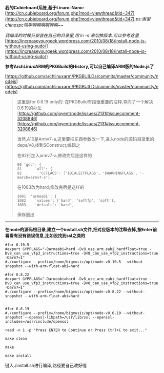 **我的Cubieboard系统,基于Linaro-Nano:**
[http://cn.cubieboard.org/forum.php?mod=viewthread&tid=347](http://cn.cubieboard.org/forum.php?mod=viewthread&tid=347)
*ps:谢谢chinaspc同学啊啊啊啊啊啊~~*

*我编译的时候只安装在自己的目录里,用'ln -s'来切换版本,可以参考这里*
[https://increaseyourgeek.wordpress.com/2010/08/18/install-node-js-without-using-sudo/](https://increaseyourgeek.wordpress.com/2010/08/18/install-node-js-without-using-sudo/)

**参考ArchLinuxARM的PKGBuild的History,可以自己编译ARM版的Node.js了**

[https://github.com/archlinuxarm/PKGBUILDs/commits/master/community/nodejs](https://github.com/archlinuxarm/PKGBUILDs/commits/master/community/nodejs)

>这里是for 0.6.19 only的:
>在PKGBuild有段很重要的注释,导向了一个解决0.6.19的办法
>[https://github.com/joyent/node/issues/2131#issuecomment-3208846](https://github.com/joyent/node/issues/2131#issuecomment-3208846)
>
>当然,A10是Armv7-a,这里要把东西参数改一下,进入node的源码目录里的deps/v8,找到SConstruct,编辑之
>
>在82行加入armv7-a,修改完后是这样的
><pre><code>80 'gcc': {
>81      'all': {
>82        'CCFLAGS': ['$DIALECTFLAGS', '$WARNINGFLAGS', '-march=armv7-a'],
></code></pre>
>在1083改为hard,修改完后是这样的
><pre><code>1081  'armeabi': {
>1082    'values': ['hard', 'softfp', 'soft'],
>1083    'default': 'hard',
></code></pre>
><p>保存退出</p>

--------------------------------------------------------------------------------------------------------------
**在node的源码根目录,建立一个install.sh文件,把对应版本的注释去掉,按Enter前看看有没有错误信息,比如没找到ssl之类的**


    #for 0.10.5
    #export GYPFLAGS="-Darmeabi=hard -Dv8_use_arm_eabi_hardfloat=true -Dv8_can_use_vfp3_instructions=true -Dv8_can_use_vfp2_instructions=true -Darm7=1"
    #./configure --prefix=/home/bigmusic/opt/node-v0.10.5 --without-snapshot --with-arm-float-abi=hard
    
    #for 0.8.22
    #export GYPFLAGS="-Darmeabi=hard -Dv8_use_arm_eabi_hardfloat=true -Dv8_can_use_vfp3_instructions=true -Dv8_can_use_vfp2_instructions=true -Darm7=1"
    #./configure --prefix=/home/bigmusic/opt/node-v0.8.22 --without-snapshot --with-arm-float-abi=hard
    
    
    #for 0.6.19
    #./configure --prefix=/home/bigmusic/opt/node-v0.6.19 --without-snapshot --openssl-libpath=/usr/lib/ssl --openssl-includes=/usr/include/openssl
    
    read -n 1 -p "Press ENTER to Continue or Press Ctrl+C to exit..."
    
    make clean
    
    make
    
    make install


<p>键入./install.sh进行编译,路径要自己改好喔</p>
